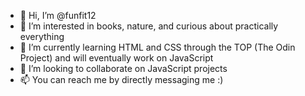 - 👋 Hi, I’m @funfit12
- 👀 I’m interested in books, nature, and curious about practically everything
- 🌱 I’m currently learning HTML and CSS through the TOP (The Odin Project) and will eventually work on JavaScript 
- 💞️ I’m looking to collaborate on JavaScript projects
- 📫 You can reach me by directly messaging me :)

<!---
funfit12/funfit12 is a ✨ special ✨ repository because its `README.md` (this file) appears on your GitHub profile.
You can click the Preview link to take a look at your changes.
--->
